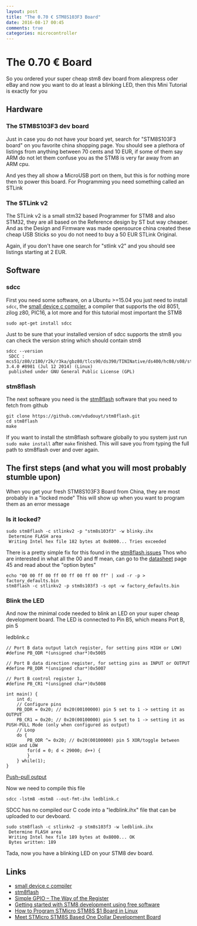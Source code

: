 ```yaml
---
layout: post
title: "The 0.70 € STM8S103F3 Board"
date: 2016-08-17 00:45
comments: true
categories: microcontroller
---
```


# The 0.70 € Board
So you ordered your super cheap stm8 dev board from aliexpress oder eBay and now you want to
do at least a blinking LED, then this Mini Tutorial is exactly for you

## Hardware

### The STM8S103F3 dev board

Just in case you do not have your board yet, search for "STM8S103F3 board" on you favorite china shopping page.
You should see a plethora of listings from anything between 70 cents and 10 EUR, if some of them say ARM do not let
them confuse you as the STM8 is very far away from an ARM cpu.

And yes they all show a MicroUSB port on them, but this is for nothing more then to power this board.
For Programming you need something called an STLink

### The STLink v2

The STLink v2 is a small stm32 based Programmer for STM8 and also STM32, they are all based on the Reference design 
by ST but way cheaper. And as the Design and Firmware was made opensource china created these cheap USB Sticks so you
do not need to buy a 50 EUR STLink Original.

Again, if you don't have one search for "stlink v2" and you should see listings starting at 2 EUR.

## Software

### sdcc
First you need some software, on a Ubuntu >=15.04 you just need to install `sdcc`, the [small device
c compiler](http://sdcc.sourceforge.net/), a compiler that supports the old 8051, zilog z80, PIC16, a lot more and for this tutorial
most important the STM8

```
sudo apt-get install sdcc
```

Just to be sure that your installed version of sdcc supports the stm8 you can check the version string which should contain stm8

```
sdcc --version
 SDCC : mcs51/z80/z180/r2k/r3ka/gbz80/tlcs90/ds390/TININative/ds400/hc08/s08/stm8 3.4.0 #8981 (Jul 12 2014) (Linux)
 published under GNU General Public License (GPL)
```

### stm8flash

The next software you need is the [stm8flash](https://github.com/vdudouyt/stm8flash) software that you need to fetch from github

```
git clone https://github.com/vdudouyt/stm8flash.git
cd stm8flash
make
```

If you want to install the stm8flash software globally to you system just run `sudo make install` after `make` finished.
This will save you from typing the full path to stm8flash over and over again.

## The first steps (and what you will most probably stumble upon)

When you get your fresh STM8S103F3 Board from China, they are most probably
in a "locked mode"
This will show up when you want to program them as an error message

### Is it locked?

```
sudo stm8flash -c stlinkv2 -p "stm8s103f3" -w blinky.ihx
 Determine FLASH area
 Writing Intel hex file 182 bytes at 0x8000... Tries exceeded
```

There is a pretty simple fix for this found in the [stm8flash issues](https://github.com/vdudouyt/stm8flash/issues/38#issuecomment-213712893)
Thos who are interested in what all the 00 and ff mean, can go to the [datasheet](http://www.st.com/content/ccc/resource/technical/document/datasheet/ce/13/13/03/a9/a4/42/8f/CD00226640.pdf/files/CD00226640.pdf/jcr:content/translations/en.CD00226640.pdf) page 45 and read about the "option bytes"

```
echo "00 00 ff 00 ff 00 ff 00 ff 00 ff" | xxd -r -p > factory_defaults.bin
stm8flash -c stlinkv2 -p stm8s103f3 -s opt -w factory_defaults.bin
```


### Blink the LED

And now the minimal code needed to blink an LED on your super cheap development board.
The LED is connected to Pin B5, which means Port B, pin 5


ledblink.c
```
// Port B data output latch register, for setting pins HIGH or LOW)
#define PB_ODR *(unsigned char*)0x5005

// Port B data direction register, for setting pins as INPUT or OUTPUT 
#define PB_DDR *(unsigned char*)0x5007

// Port B control register 1, 
#define PB_CR1 *(unsigned char*)0x5008

int main() {
	int d;
	// Configure pins
	PB_DDR = 0x20; // 0x20(00100000) pin 5 set to 1 -> setting it as OUTPUT 
	PB_CR1 = 0x20; // 0x20(00100000) pin 5 set to 1 -> setting it as PUSH-PULL Mode (only when configured as output)
	// Loop
	do {
		PB_ODR ^= 0x20; // 0x20(00100000) pin 5 XOR/toggle between HIGH and LOW
		for(d = 0; d < 29000; d++) {
        }
	} while(1);
}
```

[Push–pull output](https://en.wikipedia.org/wiki/Push%E2%80%93pull_output)

Now we need to compile this file

```
sdcc -lstm8 -mstm8 --out-fmt-ihx ledblink.c
```

SDCC has no compiled our C code into a "ledblink.ihx" file that can be uploaded to our devboard.

```
sudo stm8flash -c stlinkv2 -p stm8s103f3 -w ledblink.ihx
 Determine FLASH area
 Writing Intel hex file 189 bytes at 0x8000... OK
 Bytes written: 189
```

Tada, now you have a blinking LED on your STM8 dev board.

## Links

* [small device c compiler](http://sdcc.sourceforge.net/)
* [stm8flash](https://github.com/vdudouyt/stm8flash)
* [Simple GPIO – The Way of the Register](http://blog.mark-stevens.co.uk/2012/07/simple-gpio-the-way-of-the-register/)
* [Getting started with STM8 development using free software](http://www.colecovision.eu/stm8/HCDVBD0017%20LED.shtml)
* [How to Program STMicro STM8S $1 Board in Linux](http://www.cnx-software.com/2015/04/13/how-to-program-stm8s-1-board-in-linux/)
* [Meet STMicro STM8S Based One Dollar Development Board](http://www.cnx-software.com/2015/01/18/one-dollar-development-board/)
